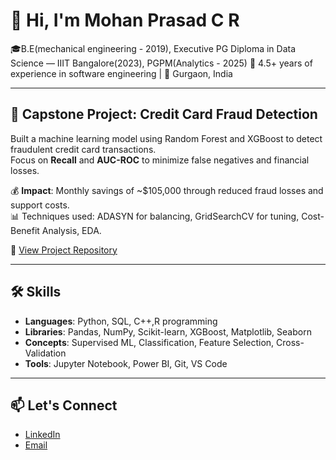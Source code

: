 # 👋 Hi, I'm Mohan Prasad C R

🎓B.E(mechanical engineering - 2019), Executive PG Diploma in Data Science — IIIT Bangalore(2023), PGPM(Analytics - 2025)
💼 4.5+ years of experience in software engineering |
📍 Gurgaon, India

---

## 🧠 Capstone Project: Credit Card Fraud Detection

Built a machine learning model using Random Forest and XGBoost to detect fraudulent credit card transactions.  
Focus on **Recall** and **AUC-ROC** to minimize false negatives and financial losses.

💰 **Impact**: Monthly savings of ~$105,000 through reduced fraud losses and support costs.  
📊 Techniques used: ADASYN for balancing, GridSearchCV for tuning, Cost-Benefit Analysis, EDA.

🔗 [View Project Repository](https://github.com/MohanPrasadCR/credit-card-fraud-detection)

---

## 🛠️ Skills

- **Languages**: Python, SQL, C++,R programming
- **Libraries**: Pandas, NumPy, Scikit-learn, XGBoost, Matplotlib, Seaborn
- **Concepts**: Supervised ML, Classification, Feature Selection, Cross-Validation
- **Tools**: Jupyter Notebook, Power BI, Git, VS Code

---

## 📫 Let's Connect

- [LinkedIn](www.linkedin.com/in/mohan-prasad-cr-828264155)
- [Email](mohan1331998@gmail.com)
